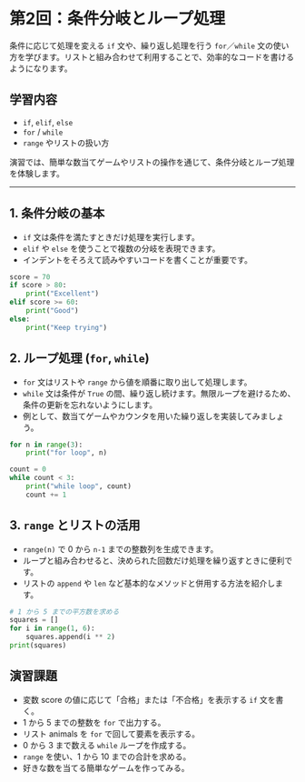 # 第2回：条件分岐とループ処理

条件に応じて処理を変える `if` 文や、繰り返し処理を行う `for`／`while` 文の使い方を学びます。リストと組み合わせて利用することで、効率的なコードを書けるようになります。

## 学習内容

- `if`, `elif`, `else`
- `for` / `while`
- `range` やリストの扱い方

演習では、簡単な数当てゲームやリストの操作を通じて、条件分岐とループ処理を体験します。

---

## 1. 条件分岐の基本

- `if` 文は条件を満たすときだけ処理を実行します。
- `elif` や `else` を使うことで複数の分岐を表現できます。
- インデントをそろえて読みやすいコードを書くことが重要です。

```python
score = 70
if score > 80:
    print("Excellent")
elif score >= 60:
    print("Good")
else:
    print("Keep trying")
```

## 2. ループ処理 (`for`, `while`)

- `for` 文はリストや `range` から値を順番に取り出して処理します。
- `while` 文は条件が `True` の間、繰り返し続けます。無限ループを避けるため、条件の更新を忘れないようにします。
- 例として、数当てゲームやカウンタを用いた繰り返しを実装してみましょう。

```python
for n in range(3):
    print("for loop", n)

count = 0
while count < 3:
    print("while loop", count)
    count += 1
```

## 3. `range` とリストの活用

- `range(n)` で 0 から `n-1` までの整数列を生成できます。
- ループと組み合わせると、決められた回数だけ処理を繰り返すときに便利です。
- リストの `append` や `len` など基本的なメソッドと併用する方法を紹介します。

```python
# 1 から 5 までの平方数を求める
squares = []
for i in range(1, 6):
    squares.append(i ** 2)
print(squares)
```

## 演習課題

- 変数 score の値に応じて「合格」または「不合格」を表示する `if` 文を書く。
- 1 から 5 までの整数を `for` で出力する。
- リスト animals を `for` で回して要素を表示する。
- 0 から 3 まで数える `while` ループを作成する。
- `range` を使い、1 から 10 までの合計を求める。
- 好きな数を当てる簡単なゲームを作ってみる。
